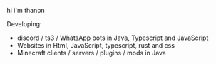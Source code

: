 hi i'm thanon

Developing:
- discord / ts3 / WhatsApp bots in Java, Typescript and JavaScript
- Websites in Html, JavaScript, typescript, rust and css
- Minecraft clients / servers / plugins / mods in Java
